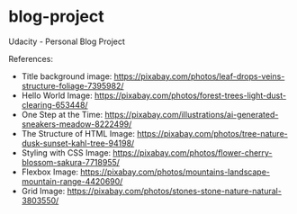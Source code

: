 # blog-project
Udacity - Personal Blog Project



References:
- Title background image: https://pixabay.com/photos/leaf-drops-veins-structure-foliage-7395982/
- Hello World Image: https://pixabay.com/photos/forest-trees-light-dust-clearing-653448/
- One Step at the Time: https://pixabay.com/illustrations/ai-generated-sneakers-meadow-8222499/
- The Structure of HTML Image: https://pixabay.com/photos/tree-nature-dusk-sunset-kahl-tree-94198/ 
- Styling with CSS Image: https://pixabay.com/photos/flower-cherry-blossom-sakura-7718955/
- Flexbox Image: https://pixabay.com/photos/mountains-landscape-mountain-range-4420690/
- Grid Image: https://pixabay.com/photos/stones-stone-nature-natural-3803550/
